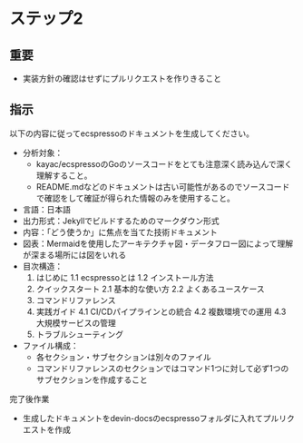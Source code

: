 # ステップ2

## 重要

- 実装方針の確認はせずにプルリクエストを作りきること

## 指示

以下の内容に従ってecspressoのドキュメントを生成してください。

- 分析対象：
  - kayac/ecspressoのGoのソースコードをとても注意深く読み込んで深く理解すること。
  - README.mdなどのドキュメントは古い可能性があるのでソースコードで確認をして確証が得られた情報のみを使用すること。
- 言語：日本語
- 出力形式：Jekyllでビルドするためのマークダウン形式
- 内容：「どう使うか」に焦点を当てた技術ドキュメント
- 図表：Mermaidを使用したアーキテクチャ図・データフロー図によって理解が深まる場所には図をいれる
- 目次構造：
   1. はじめに
      1.1 ecspressoとは
      1.2 インストール方法
   2. クイックスタート
      2.1 基本的な使い方
      2.2 よくあるユースケース
   3. コマンドリファレンス
   4. 実践ガイド
      4.1 CI/CDパイプラインとの統合
      4.2 複数環境での運用
      4.3 大規模サービスの管理
   5. トラブルシューティング
- ファイル構成：
   - 各セクション・サブセクションは別々のファイル
   - コマンドリファレンスのセクションではコマンド1つに対して必ず1つのサブセクションを作成すること

完了後作業

- 生成したドキュメントをdevin-docsのecspressoフォルダに入れてプルリクエストを作成

